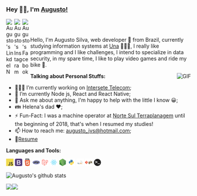 ### Hey 👋🏽, I'm [Augusto!](https://github.com/Augustojvs) 

<a href="https://www.linkedin.com/in/augusto-junio-vieira-da-silva-41728a168">
  <img align="left" alt="Augusto's LinkdeIN" width="22px" src="https://cdn.jsdelivr.net/npm/simple-icons@v3/icons/linkedin.svg" />
</a>
<a href="https://www.instagram.com/augusto_jvs/">
  <img align="left" alt="Augusto's Instagram" width="22px" src="https://cdn.jsdelivr.net/npm/simple-icons@v3/icons/instagram.svg" />
</a>
<a href="https://www.facebook.com/augustojvs/">
  <img align="left" alt="Augusto's Facebook" width="22px" src="https://cdn.jsdelivr.net/npm/simple-icons@v3/icons/facebook.svg" />
</a>

<br />
<br />

Hello, I'm Augusto Silva, web developer 🚀 from Brazil, currently studying information systems at [Una](https://www.una.br/) 👨🏽‍💻, I really like programming and I like challenges, I intend to specialize in data security, in my spare time, I like to play video games and ride my bike 🚴.

  <img align="right" alt="GIF" src="https://media.giphy.com/media/gG6OcTSRWaSis/giphy.gif" />
  
**Talking about Personal Stuffs:**

- 👨🏽‍💻 I’m currently working on [Intersete Telecom](http://www.intersete.com.br/);
- 🌱 I’m currently Node js, React and React Native; 
- 💬 Ask me about anything, I'm happy to help with the little I know 😀;
- 👪 Helena's dad ❤️;
- ⚡️ Fun-Fact: I was a machine operator at [Norte Sul Terraplanagem](http://nortesuloc.com.br/site/) until the beginning of 2018, that's when I resumed my studies!
- 📫 How to reach me: augusto_jvs@hotmail.com;
- 📝[Resume](https://drive.google.com/file/d/18xsBsaT10pjS_45b9h9EtK3pfF7H_9hH/view?usp=sharing)

**Languages and Tools:**  

<code><img height="20" src="https://raw.githubusercontent.com/github/explore/80688e429a7d4ef2fca1e82350fe8e3517d3494d/topics/javascript/javascript.png"></code>
<code><img height="20" src="https://raw.githubusercontent.com/github/explore/80688e429a7d4ef2fca1e82350fe8e3517d3494d/topics/bootstrap/bootstrap.png"></code>
<code><img height="20" src="https://raw.githubusercontent.com/github/explore/80688e429a7d4ef2fca1e82350fe8e3517d3494d/topics/html/html.png"></code>
<code><img height="20" src="https://raw.githubusercontent.com/github/explore/80688e429a7d4ef2fca1e82350fe8e3517d3494d/topics/php/php.png"></code>
<code><img height="20" src="https://raw.githubusercontent.com/github/explore/80688e429a7d4ef2fca1e82350fe8e3517d3494d/topics/laravel/laravel.png"></code>
<code><img height="20" src="https://raw.githubusercontent.com/github/explore/80688e429a7d4ef2fca1e82350fe8e3517d3494d/topics/react/react.png"></code>
<code><img height="20" src="https://raw.githubusercontent.com/github/explore/80688e429a7d4ef2fca1e82350fe8e3517d3494d/topics/nodejs/nodejs.png"></code>
<code><img height="20" src="https://raw.githubusercontent.com/github/explore/80688e429a7d4ef2fca1e82350fe8e3517d3494d/topics/python/python.png"></code>
<code><img height="20" src="https://raw.githubusercontent.com/github/explore/80688e429a7d4ef2fca1e82350fe8e3517d3494d/topics/mysql/mysql.png"></code>
<code><img height="20" src="https://raw.githubusercontent.com/github/explore/80688e429a7d4ef2fca1e82350fe8e3517d3494d/topics/git/git.png"></code>
<code><img height="20" src="https://raw.githubusercontent.com/github/explore/80688e429a7d4ef2fca1e82350fe8e3517d3494d/topics/terminal/terminal.png"></code>



![Augusto's github stats](https://github-readme-stats.vercel.app/api?username=Augustojvs&show_icons=true&hide_border=true)


<a href="https://github.com/Augustojvs/NextLevelWeek01">
  <img align="left" src="https://github-readme-stats.vercel.app/api/pin/?username=Augustojvs&repo=NextLevelWeek01" />
</a>

<a href="https://github.com/Augustojvs/Semana-OmniStack-9.0">
  <img align="left" src="https://github-readme-stats.vercel.app/api/pin/?username=Augustojvs&repo=Semana-OmniStack-9.0" />
</a>

